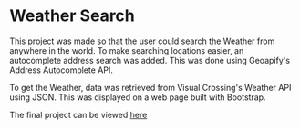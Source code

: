 # Weather Search

This project was made so that the user could search the Weather from anywhere in the world. To make searching locations easier, an autocomplete address search was added. This was done using Geoapify's Address Autocomplete API.

To get the Weather, data was retrieved from Visual Crossing's Weather API using JSON. This was displayed on a web page built with Bootstrap.

The final project can be viewed [here](https://jh-search-weather.herokuapp.com)
